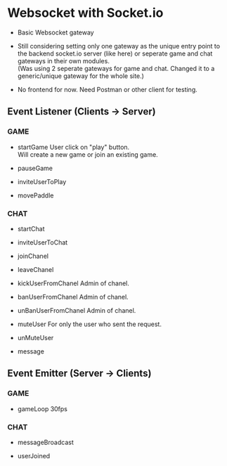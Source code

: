 # Websocket with Socket.io

- Basic Websocket gateway  

- Still considering setting only one gateway as the unique entry point to the backend socket.io server (like here) or seperate game and chat gateways in their own modules.  
(Was using 2 seperate gateways for game and chat. Changed it to a generic/unique gateway for the whole site.)    

- No frontend for now. Need Postman or other client for testing.  

## Event Listener (Clients -> Server)
### GAME
- startGame
User click on "play" button.  
Will create a new game or join an existing game.  

- pauseGame

- inviteUserToPlay

- movePaddle

### CHAT
- startChat

- inviteUserToChat

- joinChanel

- leaveChanel

- kickUserFromChanel
Admin of chanel.  

- banUserFromChanel
Admin of chanel.  

- unBanUserFromChanel
Admin of chanel.  

- muteUser
For only the user who sent the request.  

- unMuteUser

- message

## Event Emitter (Server -> Clients)
### GAME
- gameLoop
30fps

### CHAT 
- messageBroadcast

- userJoined

